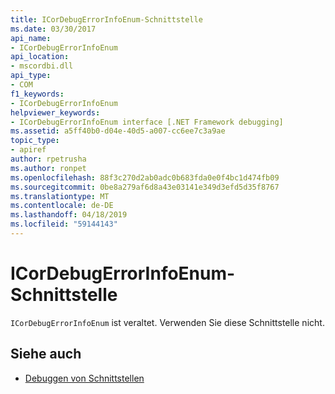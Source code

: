 ```yaml
---
title: ICorDebugErrorInfoEnum-Schnittstelle
ms.date: 03/30/2017
api_name:
- ICorDebugErrorInfoEnum
api_location:
- mscordbi.dll
api_type:
- COM
f1_keywords:
- ICorDebugErrorInfoEnum
helpviewer_keywords:
- ICorDebugErrorInfoEnum interface [.NET Framework debugging]
ms.assetid: a5ff40b0-d04e-40d5-a007-cc6ee7c3a9ae
topic_type:
- apiref
author: rpetrusha
ms.author: ronpet
ms.openlocfilehash: 88f3c270d2ab0adc0b683fda0e0f4bc1d474fb09
ms.sourcegitcommit: 0be8a279af6d8a43e03141e349d3efd5d35f8767
ms.translationtype: MT
ms.contentlocale: de-DE
ms.lasthandoff: 04/18/2019
ms.locfileid: "59144143"
---
```

# <a name="icordebugerrorinfoenum-interface"></a>ICorDebugErrorInfoEnum-Schnittstelle

`ICorDebugErrorInfoEnum` ist veraltet. Verwenden Sie diese Schnittstelle nicht.  
  
## <a name="see-also"></a>Siehe auch

- [Debuggen von Schnittstellen](../../../../docs/framework/unmanaged-api/debugging/debugging-interfaces.md)
